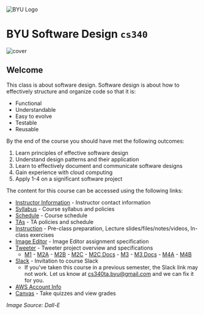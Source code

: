 ![BYU Logo](byuLogo.png)

# BYU **Software Design** `cs340`

![cover](softwaredesigncover.jpg)

## Welcome

This class is about software design. Software design is about how to effectively structure and organize code so that it is:

- Functional
- Understandable
- Easy to evolve
- Testable
- Reusable

By the end of the course you should have met the following outcomes:

1. Learn principles of effective software design
2. Understand design patterns and their application
3. Learn to effectively document and communicate software designs
4. Gain experience with cloud computing
5. Apply 1-4 on a significant software project

The content for this course can be accessed using the following links:

- [Instructor Information](teachers/teachers.md) - Instructor contact information
- [Syllabus](syllabus/syllabus.md) - Course syllabus and policies
- [Schedule](schedule/schedule-fall-2025.md) - Course schedule
- [TAs](tas/tas.md) - TA policies and schedule
- [Instruction](instruction/instruction.md) - Pre-class preparation, Lecture slides/files/notes/videos, In-class exercises
- [Image Editor](image-editor/image-editor.md) - Image Editor assignment specification
- [Tweeter](tweeter/project-overview/tweeter.md) - Tweeter project overview and specifications
    - [M1](tweeter/milestone-1/milestone-1.md) - [M2A](tweeter/milestone-2a/milestone-2a.md) - [M2B](tweeter/milestone-2b/milestone-2b.md) - [M2C](tweeter/milestone-2c/milestone-2c.md) - [M2C Docs](tweeter/milestone-2c/milestone-2c-docs.md) - [M3](tweeter/milestone-3/milestone-3.md) - [M3 Docs](tweeter/milestone-3/milestone-3-docs.md) - [M4A](tweeter/milestone-4a/milestone-4a.md) - [M4B](tweeter/milestone-4b/milestone-4b.md)
- [Slack](https://join.slack.com/t/byu-cs-340/shared_invite/zt-3cuqcwpfk-e4CK3z1uVYMGM_j~k~wOmw) - Invitation to course Slack
    - If you've taken this course in a previous semester, the Slack link may not work. Let us know at cs340ta.byu@gmail.com and we can fix it for you.
- [AWS Account Info](./tweeter/project-overview/aws-account.md)
- [Canvas](https://byu.instructure.com/) - Take quizzes and view grades

_Image Source: Dall-E_
